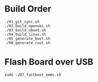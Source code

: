 # Build Order

```
./01_git_sync.sh
./02_build_opensbi.sh
./03_build_uboot.sh
./04_build_linux.sh
./05_generate_boot.sh
./06_generate_root.sh
```

# Flash Board over USB

```
sudo ./07_fastboot_emmc.sh
```
